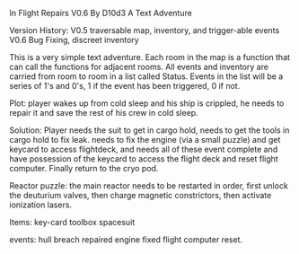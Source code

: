 In Flight Repairs V0.6 By D10d3 A Text Adventure

Version History: V0.5 traversable map, inventory, and trigger-able events V0.6 Bug Fixing, discreet inventory

This is a very simple text adventure. Each room in the map is a function that can call the functions for adjacent rooms. All events and inventory are carried from room to room in a list called Status. Events in the list will be a series of 1's and 0's, 1 if the event has been triggered, 0 if not.

Plot: player wakes up from cold sleep and his ship is crippled, he needs to repair it and save the rest of his crew in cold sleep.

Solution: Player needs the suit to get in cargo hold, needs to get the tools in cargo hold to fix leak. needs to fix the engine (via a small puzzle) and get keycard to access flightdeck, and needs all of these event complete and have possession of the keycard to access the flight deck and reset flight computer. Finally return to the cryo pod.

Reactor puzzle: the main reactor needs to be restarted in order, first unlock the deuturium valves, then charge magnetic constrictors, then activate ionization lasers.

Items: key-card toolbox spacesuit

events: hull breach repaired engine fixed flight computer reset.
